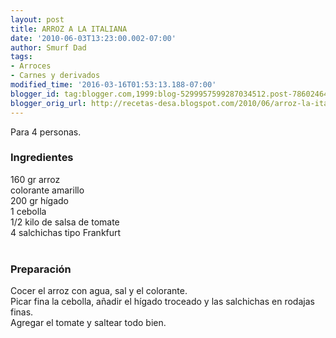 ```yaml
---
layout: post
title: ARROZ A LA ITALIANA
date: '2010-06-03T13:23:00.002-07:00'
author: Smurf Dad
tags:
- Arroces
- Carnes y derivados
modified_time: '2016-03-16T01:53:13.188-07:00'
blogger_id: tag:blogger.com,1999:blog-5299957599287034512.post-7860246473479739651
blogger_orig_url: http://recetas-desa.blogspot.com/2010/06/arroz-la-italiana.html
---
```


Para 4 personas.<br /><h3>Ingredientes</h3>160 gr arroz<br />colorante amarillo<br />200 gr hígado<br />1 cebolla<br />1/2 kilo de salsa de tomate<br />4 salchichas tipo Frankfurt<br /><br /><h3>Preparación</h3>Cocer el arroz con agua, sal y el colorante.<br />Picar fina la cebolla, añadir el hígado troceado y las salchichas en rodajas finas.<br />Agregar el tomate y saltear todo bien.